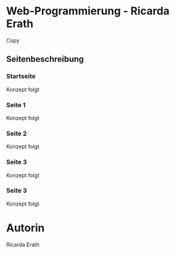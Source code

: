 # Web-Programmierung - Ricarda Erath

Copy

## Seitenbeschreibung
### Startseite 
Konzept folgt

### Seite 1 
Konzept folgt

### Seite 2
Konzept folgt

### Seite 3
Konzept folgt

### Seite 3
Konzept folgt


# Autorin
Ricarda Erath
